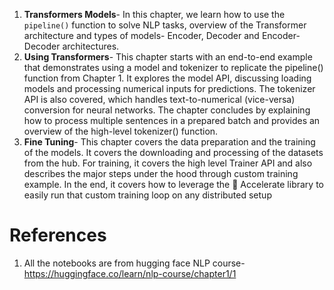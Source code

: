 
1. **Transformers Models**- In this chapter, we learn how to use the `pipeline()` function to solve NLP tasks, overview of the Transformer architecture and types of models- Encoder, Decoder and Encoder-Decoder architectures.
2. **Using Transformers**- This chapter starts with an end-to-end example that demonstrates using a model and tokenizer to 
 replicate the pipeline() function from Chapter 1. It explores the model API, discussing loading models and processing numerical inputs for predictions. The tokenizer API is also covered, which handles text-to-numerical (vice-versa) conversion for neural networks. The chapter concludes by explaining how to process multiple sentences in a prepared batch and provides an overview of the high-level tokenizer() function.
3. **Fine Tuning**- This chapter covers the data preparation and the training of the models. It covers the downloading and processing of the datasets from the hub. For training, it covers the high level Trainer API and also describes the major steps under the hood through custom training example. In the end, it covers how to leverage the 🤗 Accelerate library to easily run that custom training loop on any distributed setup    






# References
1. All the notebooks are from hugging face NLP course- https://huggingface.co/learn/nlp-course/chapter1/1